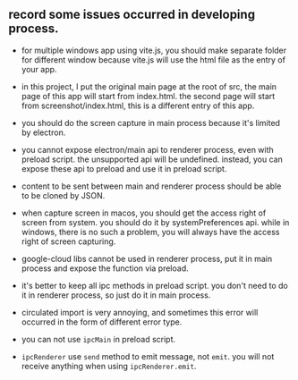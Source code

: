## record some issues occurred in developing process.

- for multiple windows app using vite.js, you should make separate folder for different window because vite.js will use the html file as the entry of your app.

- in this project, I put the original main page at the root of src, the main page of this app will start from index.html. the second page will start from screenshot/index.html, this is a different entry of this app.

- you should do the screen capture in main process because it's limited by electron.

- you cannot expose electron/main api to renderer process, even with preload script. the unsupported api will be undefined. instead, you can expose these api to preload and use it in preload script.

- content to be sent between main and renderer process should be able to be cloned by JSON.

- when capture screen in macos, you should get the access right of screen from system. you should do it by systemPreferences api. while in windows, there is no such a problem, you will always have the access right of screen capturing.

- google-cloud libs cannot be used in renderer process, put it in main process and expose the function via preload.

- it's better to keep all ipc methods in preload script. you don't need to do it in renderer process, so just do it in main process.

- circulated import is very annoying, and sometimes this error will occurred in the form of different error type.

- you can not use `ipcMain` in preload script.

- `ipcRenderer` use `send` method to emit message, not `emit`. you will not receive anything when using `ipcRenderer.emit`.

